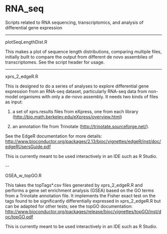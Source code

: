 RNA_seq
=======

Scripts related to RNA sequencing, transcriptomics, and analysis of differential gene expression

---

plotSeqLengthDist.R

This makes a plot of sequence length distributions, comparing multiple files, initially built to compare the output from different de novo assemblies of transcriptomes.  See the script header for usage.

---

xprs_2_edgeR.R

This is designed to do a series of analyses to explore differential gene expression from an RNA-seq dataset, particularly RNA-seq data from non-model organisms with only a de-novo assembly.  It needs two kinds of files as input: 

1) a set of xprs.results files from eXpress, one from each library (http://bio.math.berkeley.edu/eXpress/overview.html) 

2) an annotation file from Trinotate (http://trinotate.sourceforge.net/).  

See the EdgeR documentation for more details:
http://www.bioconductor.org/packages/2.13/bioc/vignettes/edgeR/inst/doc/edgeRUsersGuide.pdf

This is currently meant to be used interactively in an IDE such as R Studio.

--

GSEA_w_topGO.R

This takes the topTags*.csv files generated by xprs_2_edgeR.R and performs a gene set enrichment analysis (GSEA) based on the GO terms from a Trinotate annotation file.  It implements the Fisher exact test on the tags found to be significantly differentially expressed in xprs_2_edgeR.R but can be adapted for other tests; see the topGO documentation:
http://www.bioconductor.org/packages/release/bioc/vignettes/topGO/inst/doc/topGO.pdf

This is currently meant to be used interactively in an IDE such as R Studio.
